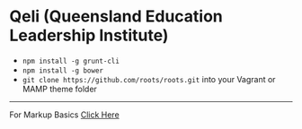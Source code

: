 Qeli (Queensland Education Leadership Institute)
====
- `npm install -g grunt-cli`
- `npm install -g bower`
- `git clone https://github.com/roots/roots.git` into your Vagrant or MAMP theme folder



***
For Markup Basics [Click Here](https://help.github.com/articles/markdown-basics/)